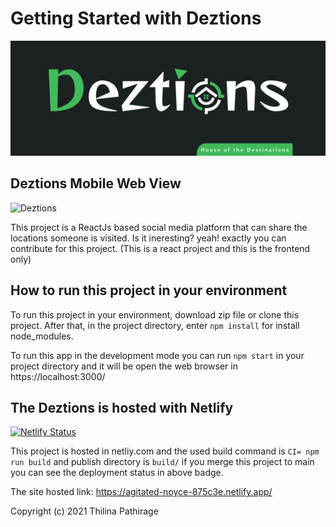 # Getting Started with Deztions
![Deztions](./src/shared/components/images/Deztions-ai.jpg)


## Deztions Mobile Web View
![Deztions](./src/shared/components/images/MobileWebView.jpg)

This project is a ReactJs based social media platform that can share the locations someone is visited. Is it ineresting? yeah! exactly you can contribute for this project. (This is a react project and this is the frontend only)

## How to run this project in your environment

To run this project in your environment, download zip file or clone this project. After that, in the project directory, enter `npm install` for install node_modules.

To run this app in the development mode you can run `npm start` in your project directory and it will be open the web browser in https://localhost:3000/

## The Deztions is hosted with Netlify
[![Netlify Status](https://api.netlify.com/api/v1/badges/f4b944f7-e641-4ea7-8db9-a030888e743b/deploy-status)](https://app.netlify.com/sites/agitated-noyce-875c3e/deploys) 

This project is hosted in netliy.com and the used build command is `CI= npm run build` and publish directory is `build/` if you merge this project to main you can see the deployment status in above badge.

The site hosted link: https://agitated-noyce-875c3e.netlify.app/

Copyright (c) 2021 Thilina Pathirage

